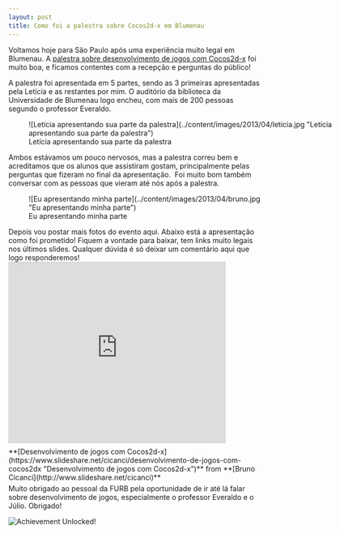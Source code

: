```yaml
---
layout: post
title: Como foi a palestra sobre Cocos2d-x em Blumenau
---
```


Voltamos hoje para São Paulo após uma experiência muito legal em Blumenau. A [palestra sobre desenvolvimento de jogos com Cocos2d-x](http://gamedeveloper.com.br/blog/2013/04/08/palestra-furb-cocos2d-x/ "Palestra") foi muito boa, e ficamos contentes com a recepção e perguntas do público!

A palestra foi apresentada em 5 partes, sendo as 3 primeiras apresentadas pela Letícia e as restantes por mim. O auditório da biblioteca da Universidade de Blumenau logo encheu, com mais de 200 pessoas segundo o professor Everaldo.

<figure class="wp-caption aligncenter" id="attachment_1590" style="width: 614px">![Letícia apresentando sua parte da palestra](../content/images/2013/04/leticia.jpg "Letícia apresentando sua parte da palestra")<figcaption class="wp-caption-text">Letícia apresentando sua parte da palestra</figcaption></figure>Ambos estávamos um pouco nervosos, mas a palestra correu bem e acreditamos que os alunos que assistiram gostam, principalmente pelas perguntas que fizeram no final da apresentação.  Foi muito bom também conversar com as pessoas que vieram até nós após a palestra.

<figure class="wp-caption aligncenter" id="attachment_1591" style="width: 461px">![Eu apresentando minha parte](../content/images/2013/04/bruno.jpg "Eu apresentando minha parte")<figcaption class="wp-caption-text">Eu apresentando minha parte</figcaption></figure>Depois vou postar mais fotos do evento aqui. Abaixo está a apresentação como foi prometido! Fiquem a vontade para baixar, tem links muito legais nos últimos slides. Qualquer dúvida é só deixar um comentário aqui que logo responderemos!

<iframe allowfullscreen="" frameborder="0" height="356" marginheight="0" marginwidth="0" scrolling="no" src="https://www.slideshare.net/slideshow/embed_code/key/L5iDrOaeuD1S4Y" style="border:1px solid #CCC; border-width:1px; margin-bottom:5px; max-width: 100%;" width="427"></iframe>

<div style="margin-bottom:5px">**[Desenvolvimento de jogos com Cocos2d-x](https://www.slideshare.net/cicanci/desenvolvimento-de-jogos-com-cocos2dx "Desenvolvimento de jogos com Cocos2d-x")** from **[Bruno Cicanci](http://www.slideshare.net/cicanci)**</div>Muito obrigado ao pessoal da FURB pela oportunidade de ir até lá falar sobre desenvolvimento de jogos, especialmente o professor Everaldo e o Júlio. Obrigado!

![](http://gamedeveloper.com.br/blog/wp-content/uploads/2013/04/achievement.gif "Achievement Unlocked!")
